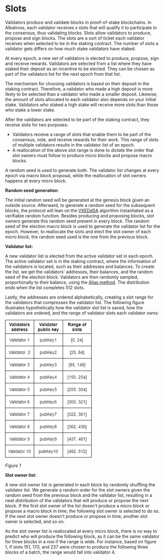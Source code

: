 # Slots

Validators produce and validate blocks in proof-of-stake blockchains. In Albatross, each validator receives *x* slots that will qualify it to participate in the consensus, thus validating blocks. Slots allow validators to produce, propose and sign blocks. The slots are a sort of ticket each validator receives when selected to be in the staking contract. The number of slots a validator gets differs on how much stake validators have staked.

At every epoch, a new set of validators is elected to produce, propose, sign and receive rewards. Validators are selected from a list where they have staked their deposit as an incentive to be elected. They can be chosen as part of the validators list for the next epoch from that list.

The mechanism for choosing validators is based on their deposit in the staking contract. Therefore, a validator who made a high deposit is more likely to be selected than a validator who made a smaller deposit. Likewise, the amount of slots allocated to each validator also depends on your initial stake. Validators who staked a high stake will receive more slots than those who stake a lower stake.

After the validators are selected to be part of the staking contract, they receive slots for two purposes:

- Validators receive a range of slots that enable them to be part of the consensus, vote, and receive rewards for their work. This range of slots of multiple validators results in the validator list of an epoch.
- A reallocation of the above slot range is done to dictate the order that slot owners must follow to produce micro blocks and propose macro blocks.

A random seed is used to generate both. The validator list changes at every epoch via macro block proposal, while the reallocation of slot owners happens at every micro block.

**Random seed generation**:

The initial random seed will be generated at the genesis block given an outside source. Afterward, to generate a random seed for the subsequent blocks, the protocol will lean on the [VXEDdSA](https://www.signal.org/docs/specifications/xeddsa/#vxeddsa) algorithm instantiated as a verifiable random function. Besides producing and proposing blocks, slot owners generate this random seed present in every block. The random seed of the election macro block is used to generate the validator list for the epoch. However, to reallocate the slots and elect the slot owner of each micro block, the random seed used is the one from the previous block.

**Validator list:**

A new validator list is elected from the active validator set in each epoch. The active validator set is in the staking contract, where the information of the validators is located, such as their addresses and balances. To create the list, we get the validators' addresses, their balances, and the random seed of the election block. Validators are then randomly sampled, proportionally to their balance, using the [Alias method](https://en.wikipedia.org/wiki/Alias_method). The distribution ends when the list completes 512 slots.

Lastly, the addresses are ordered alphabetically, creating a slot range for the validators that compresses the validator list. The following figure illustrates hypothetically how the validator slot list is saved, how the validators are ordered, and the range of validator slots each validator owns:

![5.drawio.png](/public/protocol/slots.png)

*Figure 1*

**Slot owner list:**

A new slot owner list is generated in each block by randomly shuffling the validator list. We generate a random order for the slot owners given the random seed from the previous block and the validator list, resulting in a neat distribution of the validators that will produce or propose the next block. If the first slot owner of the list doesn't produce a micro block or propose a macro block in time, the following slot owner is selected to do so. If the next slot owner doesn't produce or propose in time, another slot owner is selected, and so on.

As the slot owner list is reallocated at every micro block, there is no way to predict who will produce the following block, as it can be the same validator for three blocks in a row if the range is wide. For instance, based on figure 1, if slots 151, 170, and 237 were chosen to produce the following three blocks of a batch, the range would fall into validator 4.